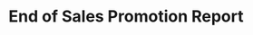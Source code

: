 ---
title: End of Sales Promotion Report
document: businesses
file: /uploads/files/end-of-sales-promotion-report.doc
---